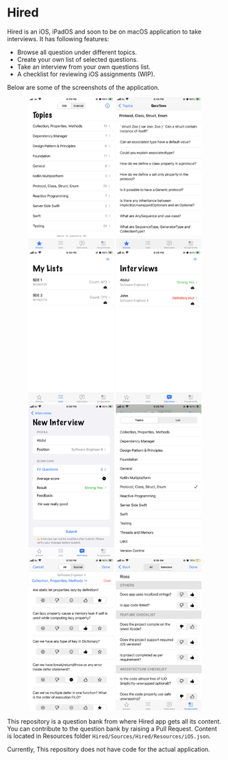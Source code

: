 # Hired

Hired is an iOS, iPadOS and soon to be on macOS application to take interviews.
It has following features:

- Browse all question under different topics.
- Create your own list of selected questions.
- Take an interview from your own questions list.
- A checklist for reviewing iOS assignments (WIP).

Below are some of the screenshots of the application.

<p align="center">
    <img src="readmeAssets/1.PNG" width="200"/>
    <img src="readmeAssets/2.PNG" width="200"/>
    <img src="readmeAssets/3.PNG" width="200"/>
    <img src="readmeAssets/4.PNG" width="200"/>
    <img src="readmeAssets/5.PNG" width="200"/>
    <img src="readmeAssets/6.PNG" width="200"/>
    <img src="readmeAssets/7.PNG" width="200"/>
    <img src="readmeAssets/8.PNG" width="200"/>
</p>

This repository is a question bank from where Hired app gets all its content. You can contribute to the question bank by raising a Pull Request.
Content is located in Resources folder `Hired/Sources/Hired/Resources/iOS.json`.

Currently, This repository does not have code for the actual application.
